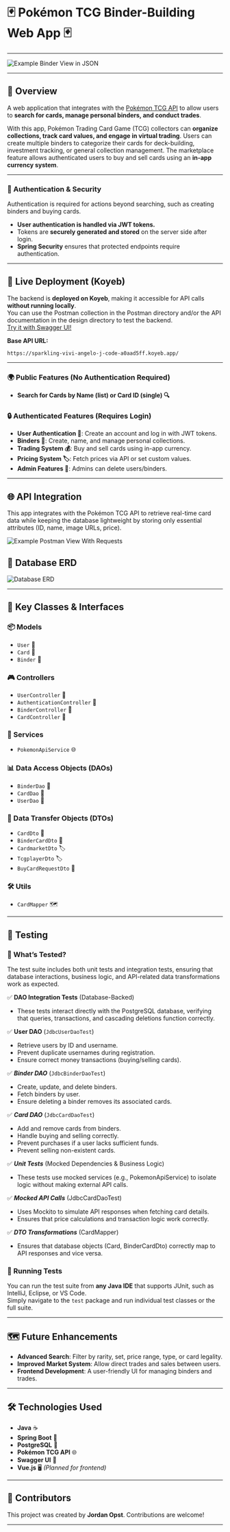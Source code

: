 # 🃏 Pokémon TCG Binder-Building Web App 🃏

---

![Example Binder View in JSON](docs/screenshots/Binder%20View.png)

---

## 📖 Overview
A web application that integrates with the [Pokémon TCG API](https://pokemontcg.io/) to allow users to **search for cards, manage personal binders, and conduct trades**.

With this app, Pokémon Trading Card Game (TCG) collectors can **organize collections, track card values, and engage in virtual trading**.
Users can create multiple binders to categorize their cards for deck-building, investment tracking, or general collection management.
The marketplace feature allows authenticated users to buy and sell cards using an **in-app currency system**.

---

### 🔐 Authentication & Security
Authentication is required for actions beyond searching, such as creating binders and buying cards.
- **User authentication is handled via JWT tokens.**
- Tokens are **securely generated and stored** on the server side after login.
- **Spring Security** ensures that protected endpoints require authentication.

---

## 🚀 Live Deployment (Koyeb)
The backend is **deployed on Koyeb**, making it accessible for API calls **without running locally**.  
You can use the Postman collection in the Postman directory and/or the API documentation in the design directory to test the backend.  
[Try it with Swagger UI!](https://sparkling-vivi-angelo-j-code-a0aad5ff.koyeb.app/swagger-ui/index.html)

**Base API URL:**
```plaintext
https://sparkling-vivi-angelo-j-code-a0aad5ff.koyeb.app/
```

---

### 🌍 Public Features (No Authentication Required)
- **Search for Cards by Name (list) or Card ID (single) 🔍**

### 🔒 Authenticated Features (Requires Login)
- **User Authentication 🔐**: Create an account and log in with JWT tokens.
- **Binders 📂**: Create, name, and manage personal collections.
- **Trading System 💰**: Buy and sell cards using in-app currency.
- **Pricing System 🏷️**: Fetch prices via API or set custom values.
- **Admin Features 👀**: Admins can delete users/binders.

---

## 🌐 API Integration
This app integrates with the Pokémon TCG API to retrieve real-time card data while keeping the
database lightweight by storing only essential attributes (ID, name, image URLs, price).

![Example Postman View With Requests](docs/screenshots/Postman%20View.png)

## 💾 Database ERD
![Database ERD](database/PokemonTcgWebAppErd.png)

---

## 🎯 Key Classes & Interfaces
### 📦 Models
- `User` 👤
- `Card` 🎴
- `Binder` 📂

### 🎮 Controllers ###
- `UserController` 👥
- `AuthenticationController` 🔑
- `BinderController` 📂
- `CardController` 🎴

### 🔧 Services
- `PokemonApiService` 🌐

### 📊 Data Access Objects (DAOs)
- `BinderDao` 📂
- `CardDao` 🎴
- `UserDao` 👤

### 📜 Data Transfer Objects (DTOs)
- `CardDto` 🎴
- `BinderCardDto` 📂
- `CardmarketDto` 🏷️
- `TcgplayerDto` 🏷️
- `BuyCardRequestDto` 🛒

### 🛠️ Utils
- `CardMapper` 🗺️

---

## 🧪 Testing
### 🔹 What’s Tested?
The test suite includes both unit tests and integration tests, ensuring that database interactions, business logic, and API-related data transformations work as expected.

✅ **DAO Integration Tests** (Database-Backed)
- These tests interact directly with the PostgreSQL database, verifying that queries, transactions, and cascading deletions function correctly.

✅ **User DAO** (`JdbcUserDaoTest`)
- Retrieve users by ID and username.
- Prevent duplicate usernames during registration.
- Ensure correct money transactions (buying/selling cards).

✅ ***Binder DAO*** (`JdbcBinderDaoTest`)
- Create, update, and delete binders.
- Fetch binders by user.
- Ensure deleting a binder removes its associated cards.

✅ ***Card DAO*** (`JdbcCardDaoTest`)
- Add and remove cards from binders.
- Handle buying and selling correctly.
- Prevent purchases if a user lacks sufficient funds.
- Prevent selling non-existent cards.

✅ ***Unit Tests*** (Mocked Dependencies & Business Logic)
- These tests use mocked services (e.g., PokemonApiService) to isolate logic without making external API calls.

✅ ***Mocked API Calls*** (JdbcCardDaoTest)
- Uses Mockito to simulate API responses when fetching card details.
- Ensures that price calculations and transaction logic work correctly.

✅ ***DTO Transformations*** (CardMapper)
- Ensures that database objects (Card, BinderCardDto) correctly map to API responses and vice versa.

### 🔹 Running Tests
You can run the test suite from **any Java IDE** that supports JUnit, such as IntelliJ, Eclipse, or VS Code.  
Simply navigate to the `test` package and run individual test classes or the full suite.

---

## 🗺️ Future Enhancements
- **Advanced Search**: Filter by rarity, set, price range, type, or card legality.
- **Improved Market System**: Allow direct trades and sales between users.
- **Frontend Development**: A user-friendly UI for managing binders and trades.


---

## 🛠️ Technologies Used
- **Java** ☕
- **Spring Boot** 🌱
- **PostgreSQL** 🐘
- **Pokémon TCG API** 🌐
- **Swagger UI** 📜
- **Vue.js** 🖥️ *(Planned for frontend)*

---

## 👥 Contributors
This project was created by **Jordan Opst**. Contributions are welcome!

---

